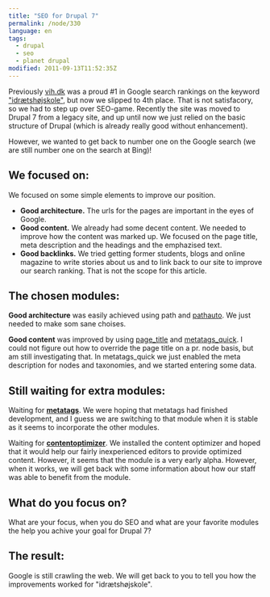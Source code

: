 ```yaml
---
title: "SEO for Drupal 7"
permalink: /node/330
language: en
tags:
  - drupal
  - seo
  - planet drupal
modified: 2011-09-13T11:52:35Z
---
```


Previously [vih.dk](http://vih.dk/) was a proud #1 in Google search rankings on the keyword ["idrætshøjskole"](http://www.google.com/?q=idr%C3%A6tsh%C3%B8jskole), but now we slipped to 4th place. That is not satisfacory, so we had to step up over SEO-game. Recently the site was moved to Drupal 7 from a legacy site, and up until now we just relied on the basic structure of Drupal (which is already really good without enhancement).

However, we wanted to get back to number one on the Google search (we are still number one on the search at Bing)!

We focused on:
--------------

We focused on some simple elements to improve our position.

- **Good architecture.** The urls for the pages are important in the eyes of Google.
- **Good content.** We already had some decent content. We needed to improve how the content was marked up. We focused on the page title, meta description and the headings and the emphazised text.
- **Good backlinks.** We tried getting former students, blogs and online magazine to write stories about us and to link back to our site to improve our search ranking. That is not the scope for this article.

The chosen modules:
-------------------

**Good architecture** was easily achieved using path and [pathauto](http://drupal.org/project/pathauto). We just needed to make som sane choises.

**Good content** was improved by using [page\_title](http://drupal.org/project/page_title) and [metatags\_quick](http://drupal.org/project/metatags_quick). I could not figure out how to override the page title on a pr. node basis, but am still investigating that. In metatags\_quick we just enabled the meta description for nodes and taxonomies, and we started entering some data.

Still waiting for extra modules:
--------------------------------

Waiting for [**metatags**](http://drupal.org/project/metatags). We were hoping that metatags had finished development, and I guess we are switching to that module when it is stable as it seems to incorporate the other modules.

Waiting for [**contentoptimizer**](http://drupal.org/project/contentoptimizer). We installed the content optimizer and hoped that it would help our fairly inexperienced editors to provide optimized content. However, it seems that the module is a very early alpha. However, when it works, we will get back with some information about how our staff was able to benefit from the module.

What do you focus on?
---------------------

What are your focus, when you do SEO and what are your favorite modules the help you achive your goal for Drupal 7?

The result:
-----------

Google is still crawling the web. We will get back to you to tell you how the improvements worked for "idrætshøjskole".
